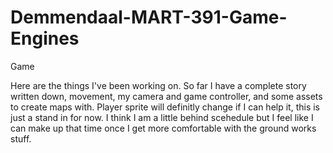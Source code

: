 # Demmendaal-MART-391-Game-Engines
Game


Here are the things I've been working on. So far I have a complete story written down, movement, my camera and game controller, and some assets to create maps with. Player sprite will definitly change if I can help it, this is just a stand in for now. I think I am a little behind scehedule but I feel like I can make up that time once I get more comfortable with the ground works stuff.
